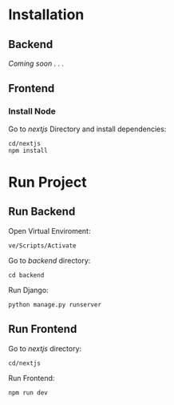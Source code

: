 # Installation

## Backend
*Coming soon . . .*

## Frontend
### Install Node
Go to *nextjs* Directory and install dependencies:

    cd/nextjs
    npm install

# Run Project

## Run Backend
Open Virtual Enviroment:

    ve/Scripts/Activate
Go to *backend* directory:

    cd backend
Run Django:

    python manage.py runserver

## Run Frontend
Go to *nextjs* directory:

    cd/nextjs
Run Frontend:

    npm run dev
